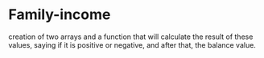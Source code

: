 # Family-income


creation of two arrays and a function that will calculate the result of these values, saying if it is positive or negative, and after that, the balance value.
